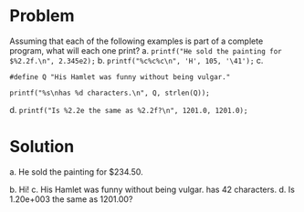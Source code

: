 # Problem
Assuming that each of the following examples is part of a complete program, what will each one print?
a.
`printf("He sold the painting for $%2.2f.\n", 2.345e2);`
b.
`printf("%c%c%c\n", 'H', 105, '\41');`
c.

    #define Q "His Hamlet was funny without being vulgar."  
    
    printf("%s\nhas %d characters.\n", Q, strlen(Q));
d.
`printf("Is %2.2e the same as %2.2f?\n", 1201.0, 1201.0);`

# Solution
a. He sold the painting for $234.50.

b. Hi!
c. 
His Hamlet was funny without being vulgar.
has 42 characters.
d. Is 1.20e+003 the same as 1201.00?

    

